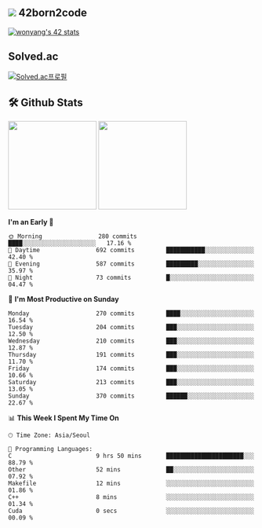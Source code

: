 
## <img src="https://img.shields.io/badge/-000000?style=flat&logo=42&logoColor=white"> 42born2code
[![wonyang's 42 stats](https://badge42.vercel.app/api/v2/cl5nhe5b6007809kydha7ht42/stats?cursusId=21&coalitionId=88)](https://profile.intra.42.fr/users/wonyang)

## Solved.ac
[![Solved.ac프로필](http://mazassumnida.wtf/api/v2/generate_badge?boj=bennyws)](https://solved.ac/bennyws)

## 🛠️ Github Stats
<p>
  <img height="180em" src="https://github-readme-stats-veggie-garden.vercel.app/api?username=gemstoneyang&show_icons=true&include_all_commits=true&bg_color=30,e96443,904e95&title_color=fff&text_color=fff">
  <img height="180em" src="https://github-readme-stats-veggie-garden.vercel.app/api/top-langs/?username=gemstoneyang&layout=compact&bg_color=30,e96443,904e95&title_color=fff&text_color=fff">
</p>

<!--START_SECTION:waka-->
**I'm an Early 🐤** 

```text
🌞 Morning                280 commits         ████░░░░░░░░░░░░░░░░░░░░░   17.16 % 
🌆 Daytime                692 commits         ███████████░░░░░░░░░░░░░░   42.40 % 
🌃 Evening                587 commits         █████████░░░░░░░░░░░░░░░░   35.97 % 
🌙 Night                  73 commits          █░░░░░░░░░░░░░░░░░░░░░░░░   04.47 % 
```
📅 **I'm Most Productive on Sunday** 

```text
Monday                   270 commits         ████░░░░░░░░░░░░░░░░░░░░░   16.54 % 
Tuesday                  204 commits         ███░░░░░░░░░░░░░░░░░░░░░░   12.50 % 
Wednesday                210 commits         ███░░░░░░░░░░░░░░░░░░░░░░   12.87 % 
Thursday                 191 commits         ███░░░░░░░░░░░░░░░░░░░░░░   11.70 % 
Friday                   174 commits         ███░░░░░░░░░░░░░░░░░░░░░░   10.66 % 
Saturday                 213 commits         ███░░░░░░░░░░░░░░░░░░░░░░   13.05 % 
Sunday                   370 commits         ██████░░░░░░░░░░░░░░░░░░░   22.67 % 
```


📊 **This Week I Spent My Time On** 

```text
🕑︎ Time Zone: Asia/Seoul

💬 Programming Languages: 
C                        9 hrs 50 mins       ██████████████████████░░░   88.79 % 
Other                    52 mins             ██░░░░░░░░░░░░░░░░░░░░░░░   07.92 % 
Makefile                 12 mins             ░░░░░░░░░░░░░░░░░░░░░░░░░   01.86 % 
C++                      8 mins              ░░░░░░░░░░░░░░░░░░░░░░░░░   01.34 % 
Cuda                     0 secs              ░░░░░░░░░░░░░░░░░░░░░░░░░   00.09 % 
```


<!--END_SECTION:waka-->

